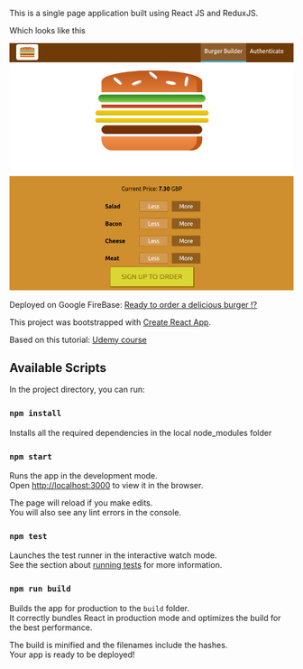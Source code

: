 This is a single page application built using React JS and ReduxJS.

Which looks like this

![](public/myburgerscr.png)

Deployed on Google FireBase: [Ready to order a delicious burger !?](https://my-burger-burger-fd244.web.app/)

This project was bootstrapped with [Create React App](https://github.com/facebookincubator/create-react-app).

Based on this tutorial: [Udemy course](https://www.udemy.com/course/react-the-complete-guide-incl-redux/learn/lecture/13914110#overview)


## Available Scripts

In the project directory, you can run:

### `npm install`

Installs all the required dependencies in the local node_modules folder

### `npm start`

Runs the app in the development mode.<br>
Open [http://localhost:3000](http://localhost:3000) to view it in the browser.

The page will reload if you make edits.<br>
You will also see any lint errors in the console.

### `npm test`

Launches the test runner in the interactive watch mode.<br>
See the section about [running tests](#running-tests) for more information.

### `npm run build`

Builds the app for production to the `build` folder.<br>
It correctly bundles React in production mode and optimizes the build for the best performance.

The build is minified and the filenames include the hashes.<br>
Your app is ready to be deployed!








